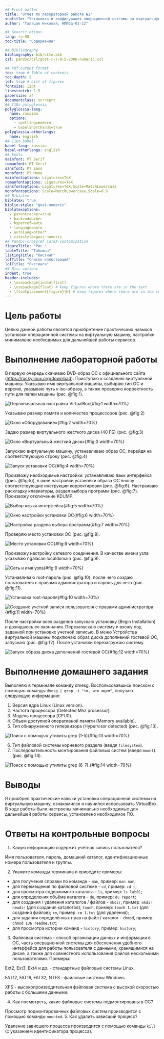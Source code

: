```yaml
---
## Front matter
title: "Отчет по лабораторной работе №1"
subtitle: "Установка и конфигурация операционной системы на виртуальную машину"
author: "Галацан Николай, НПИбд-01-22"

## Generic otions
lang: ru-RU
toc-title: "Содержание"

## Bibliography
bibliography: bib/cite.bib
csl: pandoc/csl/gost-r-7-0-5-2008-numeric.csl

## Pdf output format
toc: true # Table of contents
toc-depth: 2
lof: true # List of figures
fontsize: 12pt
linestretch: 1.5
papersize: a4
documentclass: scrreprt
## I18n polyglossia
polyglossia-lang:
  name: russian
  options:
	- spelling=modern
	- babelshorthands=true
polyglossia-otherlangs:
  name: english
## I18n babel
babel-lang: russian
babel-otherlangs: english
## Fonts
mainfont: PT Serif
romanfont: PT Serif
sansfont: PT Sans
monofont: PT Mono
mainfontoptions: Ligatures=TeX
romanfontoptions: Ligatures=TeX
sansfontoptions: Ligatures=TeX,Scale=MatchLowercase
monofontoptions: Scale=MatchLowercase,Scale=0.9
## Biblatex
biblatex: true
biblio-style: "gost-numeric"
biblatexoptions:
  - parentracker=true
  - backend=biber
  - hyperref=auto
  - language=auto
  - autolang=other*
  - citestyle=gost-numeric
## Pandoc-crossref LaTeX customization
figureTitle: "Рис."
tableTitle: "Таблица"
listingTitle: "Листинг"
lofTitle: "Список иллюстраций"
lolTitle: "Листинги"
## Misc options
indent: true
header-includes:
  - \usepackage{indentfirst}
  - \usepackage{float} # keep figures where there are in the text
  - \floatplacement{figure}{H} # keep figures where there are in the text
---
```


# Цель работы

Целью данной работы является приобретение практических навыков установки операционной системы на виртуальную машину, настройки минимально необходимых для дальнейшей работы сервисов.

# Выполнение лабораторной работы

В первую очередь скачиваю DVD-образ ОС с официального сайта 
(https://rockylinux.org/download). Приступаю к созданию виртуальной машины. Указываю имя виртуальной машины, выбираю тип ОС и версию, указываю путь к 
iso-образу, а также проверяю корректность пути для папки машины (рис. @fig:1).

![Первоначальная настройка VirtualBox](image/1.png){#fig:1 width=70%}

Указываю размер памяти и количество процессоров (рис. @fig:2)

![Окно «Оборудование»](image/2.png){#fig:2 width=70%}

Задаю размер виртуального жесткого диска (40 ГБ) (рис. @fig:3)

![Окно «Виртуальный жесткий диск»](image/3.png){#fig:3 width=70%}

Запускаю виртуальную машину, устанавливаю образ ОС, перейдя на соответствующую строку (рис. @fig:4)

![Запуск установки ОС](image/4.png){#fig:4 width=70%}

Произвожу необходимые настройки: устанавливаю язык интерфейса ((рис. @fig:5)), в окне 
настройки установки образа ОС вношу соответствующие инструкции корректировки 
(рис. @fig:6). Настраиваю раскладку клавиатуры, раздел выбора программ (рис. @fig:7).
Произвожу отключение KDUMP.

![Выбор языка интерфейса](image/5.png){#fig:5 width=70%}

![ Окно настройки установки ОС](image/6.png){#fig:6 width=70%}

![Настройка раздела выбора программ](image/7.png){#fig:7 width=70%}

Проверяю место установки ОС (рис. @fig:8).

![ Место установки ОС](image/8.png){#fig:8 width=70%}

Произвожу настройку сетевого соединения. В качестве имени узла указываю 
ngalacan.localdomain (рис. @fig:9).

![Сеть и имя узла](image/9.png){#fig:9 width=70%}

Устанавливаю root-пароль (рис. @fig:10), после чего создаю пользователя с правами 
администратора и пароль для него (рис. @fig:11).

![Установка root-пароля](image/10.png){#fig:10 width=70%}

![Создание учетной записи пользователя с правами администратора](image/11.png){#fig:11 width=70%}

После настройки всех разделов запускаю установку (Begin Installation) и дожидаюсь ее окончания. Перезапускаю систему и вхожу под заданной при установке учетной  записью. В меню Устройства виртуальной машины подключаю образ диска дополнений гостевой ОС, запускаю (рис. @fig:12). После установки перезагружаю систему.

![Запуск образа диска дополнений гостевой ОС](image/12.png){#fig:12 width=70%}

# Выполнение домашнего задания

Выполняю в терминале команду dmesg. Воспользовавшись поиском с помощью команды `dmesg | grep -i "то, что ищем"`, получаю следующую информацию: 

1. Версия ядра Linux (Linux version).
2. Частота процессора (Detected Mhz processor).
3. Модель процессора (CPU0).
4. Объем доступной оперативной памяти (Memory available).
5. Тип обнаруженного гипервизора (Hypervisor detected) (рис. @fig:13).

![Поиск с помощью утилиты grep (1-5)](image/13.png){#fig:13 width=70%}

6. Тип файловой системы корневого раздела (введя `filesystem`).
7. Последовательность монтирования файловых систем (введя `mount`). (рис. @fig:14).

![ Поиск с помощью утилиты grep (6-7).](image/14.png){#fig:14 width=70%}

# Выводы

Я приобрел практические навыки установки операционной системы на виртуальную машину, ознакомился и научился использовать VirtualBox. В ходе работы были настроены минимально необходимые для дальнейшей работы сервисы, установлено необходимое ПО.

# Ответы на контрольные вопросы

1. Какую информацию содержит учётная запись пользователя?

Имя пользователя, пароль, домашний каталог, идентификационные номера пользователя и группы.

2. Укажите команды терминала и приведите примеры:

* для получения справки по команде - `man`, пример: `man man`;
* для перемещения по файловой системе - `cd`, пример: `cd ~`;
* для просмотра содержимого каталога - `ls`, пример: `ls lab01`;
* для определения объёма каталога - `du`, пример: `du report`;
* для создания / удаления каталогов / файлов - `mkdir`, пример: `mkdir newdir` (для создания каталогов); `touch`, пример: `touch 1.txt` (для создания файлов); `rm`, пример: `rm 1.txt` (для удаления);
* для задания определённых прав на файл / каталог - `chmod`, пример: `chmod 136 readme.txt`;
* для просмотра истории команд - `history`, пример: `history`;

3. Файловая система -  способ организации данных и информации в ОС, часть операционной системы для обеспечения удобного интерфейса для работы пользователя с данными, хранящимися на диске, а также для совместного использования файлов несколькими пользователями.
Примеры: 

Ext2, Ext3, Ext4 и др. - стандартные файловые системы Linux.

FAT12, FAT16, FAT32, NTFS - файловые системы Windows.

XFS - высокопроизводительная файловая система с высокой скоростью работы с большими данными.

4. Как посмотреть, какие файловые системы подмонтированы в ОС?

Просмотр подмонтированных файловых систем производится с помощью команды `mounted`.
5. Как удалить зависший процесс?

Удаление зависшего процесса производится с помощью команды `kill` (с указанием 
идентификатора процесса).
